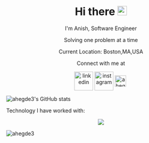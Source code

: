 <div align="center">
   <h1>Hi there <img src="https://media.giphy.com/media/hvRJCLFzcasrR4ia7z/giphy.gif" width="25px"> </h1>

  <p> I'm Anish, Software Engineer</p>
  <p> Solving one problem at a time </p>
  <p> Current Location: Boston,MA,USA </p>
</div>
<div align="center" border="solid 2px">
Connect with me at

<p align="center">
<p align="center" style={{display:'flex'}}>
 <a href="https://linkedin.com/in/anish-hegde-940823120" target="blank" style="text-decoration: none;"><img align="center" src="https://user-images.githubusercontent.com/88904952/234979284-68c11d7f-1acc-4f0c-ac78-044e1037d7b0.png" alt="linkedin" height="50" width="50" /></a> 
  <a href="https://www.instagram.com/ahegde3/" target="blank" style="text-decoration: none;"><img align="center" src="https://user-images.githubusercontent.com/88904952/234981169-2dd1e58f-4b7e-468c-8213-034ba62156c3.png" alt="instagram" height="50" width="50" /></a>
   <a href="mailto: ahegde3@gmail.com" target="blank"><img align="center" src="https://cdn.jsdelivr.net/npm/simple-icons@3.0.1/icons/gmail.svg" alt="ahegde3" height="30" width="30" /></a>&nbsp;
</p>
</div>

![ahegde3's GitHub stats](https://github-readme-stats.vercel.app/api?username=ahegde3&show_icons=true&theme=radical)

<span>Technology I have worked with:</span>


<p align="center">
  <a href="https://skillicons.dev">
    <img src="https://skillicons.dev/icons?i=c,java,python,js,ts,react,nodejs,flask,graphql,mysql,mongodb,html,nginx,github,redux,gcp,aws,azure&perline=14" />
  </a>
</p>

<p align="left">
  <img
    src="https://komarev.com/ghpvc/?username=ahegde3"
    alt="ahegde3"
  />
</p>
